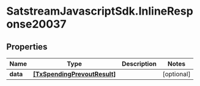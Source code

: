 # SatstreamJavascriptSdk.InlineResponse20037

## Properties
Name | Type | Description | Notes
------------ | ------------- | ------------- | -------------
**data** | [**[TxSpendingPrevoutResult]**](TxSpendingPrevoutResult.md) |  | [optional] 
